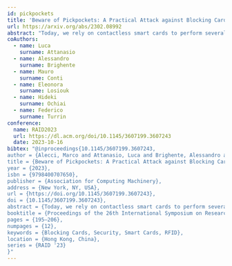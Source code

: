 ```yaml
---
id: pickpockets
title: 'Beware of Pickpockets: A Practical Attack against Blocking Cards'
url: https://arxiv.org/abs/2302.08992
abstract: "Today, we rely on contactless smart cards to perform several critical operations (e.g., payments and accessing buildings). Attacking smart cards can have severe consequences, such as losing money or leaking sensitive information. Although the security protections embedded in smart cards have evolved over the years, those with weak security properties are still commonly used. Among the different solutions, blocking cards are affordable devices to protect smart cards. These devices are placed close to the smart cards, generating a noisy jamming signal or shielding them. Whereas vendors claim the reliability of their blocking cards, no previous study has ever focused on evaluating their effectiveness. In this paper, we shed light on the security threats on smart cards in the presence of blocking cards, showing the possibility of being bypassed by an attacker. We analyze blocking cards by inspecting their emitted signal and assessing a vulnerability in their internal design. We propose a novel attack that bypasses the jamming signal emitted by a blocking card and reads the content of the smart card. We evaluate the effectiveness of 11 blocking cards when protecting a MIFARE Ultralight smart card and a MIFARE Classic card. Of these 11 cards, we managed to bypass 8 of them and successfully dump the content of a smart card despite the presence of the blocking card. Our findings highlight that the noise type implemented by the blocking cards highly affects the protection level achieved by them. Based on this observation, we propose a countermeasure that may lead to the design of effective blocking cards. To further improve security, we released the tool we developed to inspect the spectrum emitted by blocking cards and set up our attack."
coAuthors:
  - name: Luca
    surname: Attanasio
  - name: Alessandro
    surname: Brighente
  - name: Mauro
    surname: Conti
  - name: Eleonora
    surname: Losiouk
  - name: Hideki
    surname: Ochiai
  - name: Federico
    surname: Turrin
conference:
  name: RAID2023
  url: https://dl.acm.org/doi/10.1145/3607199.3607243
  date: 2023-10-16
bibtex: "@inproceedings{10.1145/3607199.3607243,
author = {Alecci, Marco and Attanasio, Luca and Brighente, Alessandro and Conti, Mauro and Losiouk, Eleonora and Ochiai, Hideki and Turrin, Federico},
title = {Beware of Pickpockets: A Practical Attack against Blocking Cards},
year = {2023},
isbn = {9798400707650},
publisher = {Association for Computing Machinery},
address = {New York, NY, USA},
url = {https://doi.org/10.1145/3607199.3607243},
doi = {10.1145/3607199.3607243},
abstract = {Today, we rely on contactless smart cards to perform several critical operations (e.g., payments and accessing buildings). Attacking smart cards can have severe consequences, such as losing money or leaking sensitive information. Although the security protections embedded in smart cards have evolved over the years, those with weak security properties are still commonly used. Among the different solutions, blocking cards are affordable devices to protect smart cards. These devices are placed close to the smart cards, generating a noisy jamming signal or shielding them. Whereas vendors claim the reliability of their blocking cards, no previous study has ever focused on evaluating their effectiveness. In this paper, we shed light on the security threats on smart cards in the presence of blocking cards, showing the possibility of being bypassed by an attacker. We analyze blocking cards by inspecting their emitted signal and assessing a vulnerability in their internal design. We propose a novel attack that bypasses the jamming signal emitted by a blocking card and reads the content of the smart card. We evaluate the effectiveness of 11 blocking cards when protecting a MIFARE Ultralight smart card and a MIFARE Classic card. Of these 11 cards, we managed to bypass 8 of them and successfully dump the content of a smart card despite the presence of the blocking card. Our findings highlight that the noise type implemented by the blocking cards highly affects the protection level achieved by them. Based on this observation, we propose a countermeasure that may lead to the design of effective blocking cards. To further improve security, we released the tool we developed to inspect the spectrum emitted by blocking cards and set up our attack.},
booktitle = {Proceedings of the 26th International Symposium on Research in Attacks, Intrusions and Defenses},
pages = {195–206},
numpages = {12},
keywords = {Blocking Cards, Security, Smart Cards, RFID},
location = {Hong Kong, China},
series = {RAID '23}
}"
---
```

